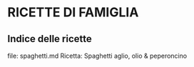 # RICETTE DI FAMIGLIA
## Indice delle ricette
file: spaghetti.md
Ricetta: Spaghetti aglio, olio & peperoncino